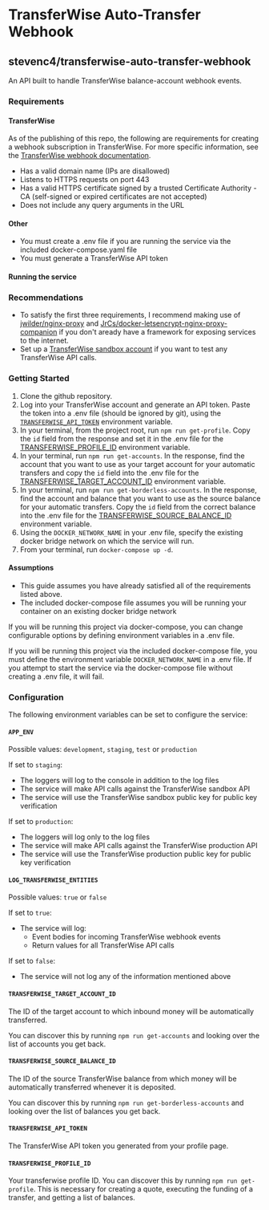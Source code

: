 # TransferWise Auto-Transfer Webhook

## stevenc4/transferwise-auto-transfer-webhook

An API built to handle TransferWise balance-account webhook events.

### Requirements

#### TransferWise

As of the publishing of this repo, the following are requirements for creating a webhook subscription in TransferWise. For more specific information, see the [TransferWise webhook documentation](https://api-docs.transferwise.com/#profile-webhooks).
* Has a valid domain name (IPs are disallowed)
* Listens to HTTPS requests on port 443
* Has a valid HTTPS certificate signed by a trusted Certificate Authority - CA (self-signed or expired certificates are not accepted)
* Does not include any query arguments in the URL

#### Other

* You must create a .env file if you are running the service via the included docker-compose.yaml file
* You must generate a TransferWise API token

#### Running the service

### Recommendations
* To satisfy the first three requirements, I recommend making use of [jwilder/nginx-proxy](https://github.com/jwilder/nginx-proxy) and [JrCs/docker-letsencrypt-nginx-proxy-companion](https://github.com/JrCs/docker-letsencrypt-nginx-proxy-companion) if you don't aready have a framework for exposing services to the internet.
* Set up a [TransferWise sandbox account](https://sandbox.transferwise.tech/) if you want to test any TransferWise API calls.

### Getting Started

1. Clone the github repository.
2. Log into your TransferWise account and generate an API token. Paste the token into a .env file (should be ignored by git), using the [`TRANSFERWISE_API_TOKEN`](#TRANSFERWISE_API_TOKEN) environment variable.
3. In your terminal, from the project root, run `npm run get-profile`. Copy the `id` field from the response and set it in the .env file for the [TRANSFERWISE_PROFILE_ID](#TRANSFERWISE_PROFILE_ID) environment variable.
4. In your terminal, run `npm run get-accounts`. In the response, find the account that you want to use as your target account for your automatic transfers and copy the `id` field into the .env file for the [TRANSFERWISE_TARGET_ACCOUNT_ID](#TRANSFERWISE_TARGET_ACCOUNT_ID) environment variable.
5. In your terminal, run `npm run get-borderless-accounts`. In the response, find the account and balance that you want to use as the source balance for your automatic transfers. Copy the `id` field from the correct balance into the .env file for the [TRANSFERWISE_SOURCE_BALANCE_ID](#TRANSFERWISE_SOURCE_BALANCE_ID) environment variable.
6. Using the `DOCKER_NETWORK_NAME` in your .env file, specify the existing docker bridge network on which the service will run.
7. From your terminal, run `docker-compose up -d`.


#### Assumptions
* This guide assumes you have already satisfied all of the requirements listed above.
* The included docker-compose file assumes you will be running your container on an existing docker bridge network

If you will be running this project via docker-compose, you can change configurable options by defining environment variables in a .env file.

If you will be running this project via the included docker-compose file, you must define the environment variable `DOCKER_NETWORK_NAME` in a .env file. If you attempt to start the service via the docker-compose file without creating a .env file, it will fail.

### Configuration

The following environment variables can be set to configure the service:

#### `APP_ENV`
Possible values: `development`, `staging`, `test` or `production`

If set to `staging`:
* The loggers will log to the console in addition to the log files
* The service will make API calls against the TransferWise sandbox API
* The service will use the TransferWise sandbox public key for public key verification

If set to `production`:
* The loggers will log only to the log files
* The service will make API calls against the TransferWise production API
* The service will use the TransferWise production public key for public key verification

#### `LOG_TRANSFERWISE_ENTITIES`
Possible values: `true` or `false`

If set to `true`:
* The service will log:
  * Event bodies for incoming TransferWise webhook events
  * Return values for all TransferWise API calls

If set to `false`:
  * The service will not log any of the information mentioned above

#### `TRANSFERWISE_TARGET_ACCOUNT_ID`
The ID of the target account to which inbound money will be automatically transferred.

You can discover this by running `npm run get-accounts` and looking over the list of accounts you get back.

#### `TRANSFERWISE_SOURCE_BALANCE_ID`
The ID of the source TransferWise balance from which money will be automatically transferred whenever it is deposited.

You can discover this by running `npm run get-borderless-accounts` and looking over the list of balances you get back.

#### `TRANSFERWISE_API_TOKEN`
The TransferWise API token you generated from your profile page.

#### `TRANSFERWISE_PROFILE_ID`
Your transferwise profile ID. You can discover this by running `npm run get-profile`. This is necessary for creating a quote, executing the funding of a transfer, and getting a list of balances.
